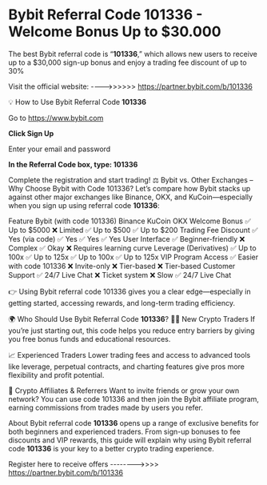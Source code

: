# Bybit Referral Code 101336 - Welcome Bonus Up to $30.000


The best Bybit referral code is “**101336**,” which allows new users to receive up to a $30,000 sign-up bonus and enjoy a trading fee discount of up to 30%




Visit the official website: ---->>>>>> https://partner.bybit.com/b/101336

💡 How to Use Bybit Referral Code **101336**

Go to https://www.bybit.com

**Click Sign Up**

Enter your email and password

**In the Referral Code box, type: 101336**

Complete the registration and start trading! ⚖️ Bybit vs. Other Exchanges – Why Choose Bybit with Code 101336? Let’s compare how Bybit stacks up against other major exchanges like Binance, OKX, and KuCoin—especially when you sign up using referral code **101336**:

Feature Bybit (with code 101336) Binance KuCoin OKX Welcome Bonus ✅ Up to $5000 ❌ Limited ✅ Up to $500 ✅ Up to $200 Trading Fee Discount ✅ Yes (via code) ✅ Yes ✅ Yes ✅ Yes User Interface ✅ Beginner-friendly ❌ Complex ✅ Okay ❌ Requires learning curve Leverage (Derivatives) ✅ Up to 100x ✅ Up to 125x ✅ Up to 100x ✅ Up to 125x VIP Program Access ✅ Easier with code 101336 ❌ Invite-only ❌ Tier-based ❌ Tier-based Customer Support ✅ 24/7 Live Chat ❌ Ticket system ❌ Slow ✅ 24/7 Live Chat

👉 Using Bybit referral code 101336 gives you a clear edge—especially in getting started, accessing rewards, and long-term trading efficiency.

🌍 Who Should Use Bybit Referral Code **101336**? 🧑‍💻 New Crypto Traders If you’re just starting out, this code helps you reduce entry barriers by giving you free bonus funds and educational resources.

📈 Experienced Traders Lower trading fees and access to advanced tools like leverage, perpetual contracts, and charting features give pros more flexibility and profit potential.

🤝 Crypto Affiliates & Referrers Want to invite friends or grow your own network? You can use code 101336 and then join the Bybit affiliate program, earning commissions from trades made by users you refer.

About
Bybit referral code **101336** opens up a range of exclusive benefits for both beginners and experienced traders. From sign-up bonuses to fee discounts and VIP rewards, this guide will explain why using Bybit referral code **101336** is your key to a better crypto trading experience.




Register here to receive offers   -------->>>> https://partner.bybit.com/b/101336
